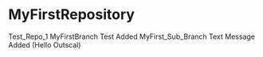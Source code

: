 # MyFirstRepository

Test_Repo_1
MyFirstBranch Test Added
MyFirst_Sub_Branch Text Message Added (Hello Outscal)